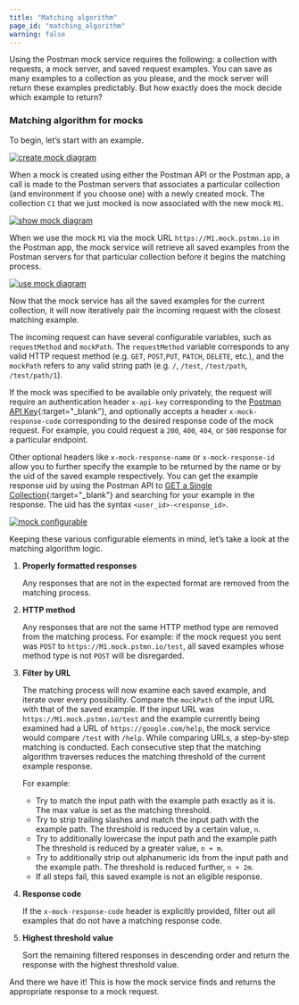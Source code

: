 ```yaml
---
title: "Matching algorithm"
page_id: "matching_algorithm"
warning: false
---
```


Using the Postman mock service requires the following: a collection with requests, a mock server, and saved request examples. You can save as many examples to a collection as you please, and the mock server will return these examples predictably. But how exactly does the mock decide which example to return?

### Matching algorithm for mocks

To begin, let’s start with an example. 

[![create mock diagram](https://s3.amazonaws.com/postman-static-getpostman-com/postman-docs/create_mock.jpg)](https://s3.amazonaws.com/postman-static-getpostman-com/postman-docs/create_mock.jpg)

When a mock is created using either the Postman API or the Postman app, a call is made to the Postman servers that associates a particular collection (and environment if you choose one) with a newly created mock. The collection `C1` that we just mocked is now associated with the new mock `M1`. 

[![show mock diagram](https://s3.amazonaws.com/postman-static-getpostman-com/postman-docs/show_mock.jpg)](https://s3.amazonaws.com/postman-static-getpostman-com/postman-docs/show_mock.jpg)

When we use the mock `M1` via the mock URL `https://M1.mock.pstmn.io` in the Postman app, the mock service will retrieve all saved examples from the Postman servers for that particular collection before it begins the matching process.

[![use mock diagram](https://s3.amazonaws.com/postman-static-getpostman-com/postman-docs/use_mock.jpg)](https://s3.amazonaws.com/postman-static-getpostman-com/postman-docs/use_mock.jpg)

Now that the mock service has all the saved examples for the current collection, it will now iteratively pair the incoming request with the closest matching example.

The incoming request can have several configurable variables, such as `requestMethod` and `mockPath`. The `requestMethod` variable corresponds to any valid HTTP request method (e.g. `GET`, `POST`,`PUT`, `PATCH`, `DELETE`, etc.), and the `mockPath` refers to any valid string path (e.g. `/`, `/test`, `/test/path`, `/test/path/1`).

If the mock was specified to be available only privately, the request will require an authentication header `x-api-key` corresponding to the [Postman API Key](https://app.getpostman.com/dashboard/integrations/pm_pro_api/list){:target="_blank"}, and optionally accepts a header `x-mock-response-code` corresponding to the desired response code of the mock request. For example, you could request a `200`, `400`, `404`, or `500` response for a particular endpoint. 

Other optional headers like `x-mock-response-name` or `x-mock-response-id` allow you to further specify the example to be returned by the name or by the uid of the saved example respectively. You can get the example response uid by using the Postman API to [GET a Single Collection](https://docs.api.getpostman.com/#647806d5-492a-eded-1df6-6529b5dc685c){:target="_blank"} and searching for your example in the response. The uid has the syntax `<user_id>-<response_id>`.

[![mock configurable](https://s3.amazonaws.com/postman-static-getpostman-com/postman-docs/mock_configurable.png)](https://s3.amazonaws.com/postman-static-getpostman-com/postman-docs/mock_configurable.png)

Keeping these various configurable elements in mind, let’s take a look at the matching algorithm logic. 

1. **Properly formatted responses**

   Any responses that are not in the expected format are removed from the matching process.

2. **HTTP method**

   Any responses that are not the same HTTP method type are removed from the matching process. For example: if the mock request you sent was `POST` to `https://M1.mock.pstmn.io/test`, all saved examples whose method type is not `POST` will be disregarded.

3. **Filter by URL**

   The matching process will now examine each saved example, and iterate over every possibility. Compare the `mockPath` of the input URL with that of the saved example. If the input URL was `https://M1.mock.pstmn.io/test` and the example currently being examined had a URL of `https://google.com/help`, the mock service would compare `/test` with `/help`. While comparing URLs, a step-by-step matching is conducted. Each consecutive step that the matching algorithm traverses reduces the matching threshold of the current example response. 
   
   For example:

   * Try to match the input path with the example path exactly as it is. The max value is set as the matching threshold.
   * Try to strip trailing slashes and match the input path with the example path. The threshold is reduced by a certain value, `n`.
   * Try to additionally lowercase the input path and the example path The threshold is reduced by a greater value, `n + m`.
   * Try to additionally strip out alphanumeric ids from the input path and the example path. The threshold is reduced further, `n + 2m`.
   * If all steps fail, this saved example is not an eligible response.

4. **Response code**

   If the `x-mock-response-code` header is explicitly provided, filter out all examples that do not have a matching response code. 
   
5. **Highest threshold value**
   
   Sort the remaining filtered responses in descending order and return the response with the highest threshold value.

And there we have it! This is how the mock service finds and returns the appropriate response to a mock request.

